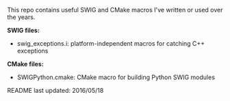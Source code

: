 This repo contains useful SWIG and CMake macros I've written or used
over the years.

**SWIG files:**
 * swig_exceptions.i: platform-independent macros for catching C++ exceptions

**CMake files:**
 * SWIGPython.cmake: CMake macro for building Python SWIG modules

README last updated: 2016/05/18
